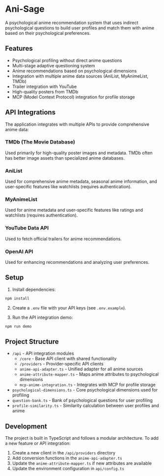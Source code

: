 # Ani-Sage

A psychological anime recommendation system that uses indirect psychological questions to build user profiles and match them with anime based on their psychological preferences.

## Features

- Psychological profiling without direct anime questions
- Multi-stage adaptive questioning system
- Anime recommendations based on psychological dimensions
- Integration with multiple anime data sources (AniList, MyAnimeList, TMDb)
- Trailer integration with YouTube
- High-quality posters from TMDb
- MCP (Model Context Protocol) integration for profile storage

## API Integrations

The application integrates with multiple APIs to provide comprehensive anime data:

### TMDb (The Movie Database)

Used primarily for high-quality poster images and metadata. TMDb often has better image assets than specialized anime databases.

### AniList

Used for comprehensive anime metadata, seasonal anime information, and user-specific features like watchlists (requires authentication).

### MyAnimeList

Used for anime metadata and user-specific features like ratings and watchlists (requires authentication).

### YouTube Data API

Used to fetch official trailers for anime recommendations.

### OpenAI API

Used for enhancing recommendations and analyzing user preferences.

## Setup

1. Install dependencies:

```bash
npm install
```

2. Create a `.env` file with your API keys (see `.env.example`).

3. Run the API integration demo:

```bash
npm run demo
```

## Project Structure

- `/api` - API integration modules
  - `/core` - Base API client with shared functionality
  - `/providers` - Provider-specific API clients
  - `anime-api-adapter.ts` - Unified adapter for all anime sources
  - `anime-attribute-mapper.ts` - Maps anime attributes to psychological dimensions
  - `mcp-anime-integration.ts` - Integrates with MCP for profile storage
- `psychological-dimensions.ts` - Core psychological dimensions used for profiling
- `question-bank.ts` - Bank of psychological questions for user profiling
- `profile-similarity.ts` - Similarity calculation between user profiles and anime

## Development

The project is built in TypeScript and follows a modular architecture. To add a new feature or API integration:

1. Create a new client in the `/api/providers` directory
2. Add conversion functions in the `anime-api-adapter.ts`
3. Update the `anime-attribute-mapper.ts` if new attributes are available
4. Update the environment configuration in `api/config.ts`